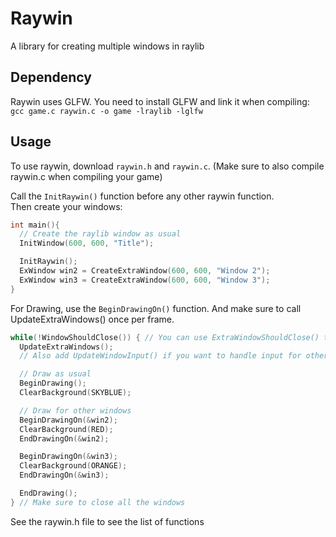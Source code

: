 # Raywin
A library for creating multiple windows in raylib

## Dependency
Raywin uses GLFW. You need to install GLFW and link it when compiling:  
`gcc game.c raywin.c -o game -lraylib -lglfw`

## Usage
To use raywin, download `raywin.h` and `raywin.c`. (Make sure to also compile raywin.c when compiling your game)  

Call the `InitRaywin()` function before any other raywin function.  
Then create your windows:  
```c
int main(){
  // Create the raylib window as usual
  InitWindow(600, 600, "Title");

  InitRaywin();
  ExWindow win2 = CreateExtraWindow(600, 600, "Window 2");
  ExWindow win3 = CreateExtraWindow(600, 600, "Window 3");
}
```

For Drawing, use the `BeginDrawingOn()` function. And make sure to call UpdateExtraWindows() once per frame.  

```c
while(!WindowShouldClose()) { // You can use ExtraWindowShouldClose() to check other windows
  UpdateExtraWindows();
  // Also add UpdateWindowInput() if you want to handle input for other windows

  // Draw as usual
  BeginDrawing();
  ClearBackground(SKYBLUE);

  // Draw for other windows
  BeginDrawingOn(&win2);
  ClearBackground(RED);
  EndDrawingOn(&win2);

  BeginDrawingOn(&win3);
  ClearBackground(ORANGE);
  EndDrawingOn(&win3);

  EndDrawing();
} // Make sure to close all the windows
```

See the raywin.h file to see the list of functions
